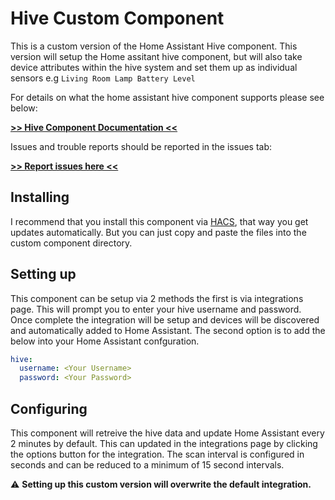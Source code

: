 # Hive Custom Component

This is a custom version of the Home Assistant Hive 
component. This version will setup the Home assitant
hive component, but will also take device attributes
within the hive system and set them up as individual
sensors e.g `Living Room Lamp Battery Level`

For details on what the home assistant hive 
component supports please see below:

[**>> Hive Component Documentation <<**](https://www.home-assistant.io/integrations/hive/)

Issues and trouble reports should be reported in 
the issues tab:

[**>> Report issues here <<**](https://github.com/Pyhive/HA-Hive-Custom-Component/issues)


## Installing

I recommend that you install this component
via [HACS](https://hacs.xyz/), that way you
get updates automatically. But you can just
copy and paste the files into the 
custom component directory.

## Setting up

This component can be setup via 2 methods the
first is via integrations page. This will 
prompt you to enter your hive username and 
password. Once complete the integration will be
setup and devices will be discovered and
automatically added to Home Assistant. 
The second option is to add the below into your 
Home Assistant confguration.

```yaml
hive:
  username: <Your Username>
  password: <Your Password>
```

## Configuring

This component will retreive the hive data and 
update Home Assistant every 2 minutes by default.
This can updated in the integrations page by 
clicking the options button for the integration.
The scan interval is configured in seconds and 
can be reduced to a minimum of 15 second intervals.

:warning: **Setting up this custom version will overwrite the default integration.**




